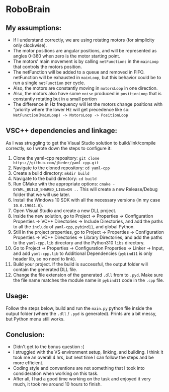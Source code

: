 # RoboBrain

## My assumptions:
 - If I understand correctly, we are using rotating motors (for simplicity only clockwise). 
 - The motor positions are angular positions, and will be represented as angles 0-360 when zero is the motor starting point. 
 -  The motors' main movement is by calling `netFunctions` in the `mainLoop` that controls the motors position. 
 - The netFunction will be added to a queue and removed in FIFO. netFunction will be exhausted in `mainLoop`, but this behavior could be to run a single `netFunction` per cycle. 
 - Also, the motors are constantly moving in `motorsLoop` in one direction. 
 - Also, the motors also have some `noise` produced in `positionLoop` that is constantly rotating but in a small portion 
 - The difference in Hz frequency will let the motors change positions with "priority where the lower Hz will get precedence like so: `NetFunction(MainLoop) -> MotorsLoop -> PositionLoop`

## VSC++ dependencies and linkage:
As I was struggling to get the Visual Studio solution to build/link/compile correctly, so I wrote down the steps to configure it:
1. Clone the yaml-cpp repository:
`git clone https://github.com/jbeder/yaml-cpp.git`
2. Navigate to the cloned repository:
`cd yaml-cpp`
3. Create a build directory:
`mkdir build`
4. Navigate to the build directory:
`cd build`
5. Run CMake with the appropriate options:
`cmake -DYAML_BUILD_SHARED_LIBS=ON ..` This will create a new Release/Debug folder that we will use later.
5. Install the Windows 10 SDK with all the necessary versions (in my case `10.0.19041.0`).
6. Open Visual Studio and create a new DLL project.
7. Inside the new solution, go to Project -> Properties -> Configuration Properties -> VC++ Directories -> Include Directories, and add the paths to all the `include` of `yaml-cpp`,  `pybind11`, and global Python.
8. Still in the project properties, go to Project -> Properties -> Configuration Properties -> VC++ Directories -> Library Directories, and add the paths to the `yaml-cpp.lib` directory and the Python310 `libs` directory.
9. Go to Project -> Properties -> Configuration Properties -> Linker -> Input, and add `yaml-cpp.lib` to Additional Dependencies (`pybind11` is only header lib, so no need to link).
10. Build your project. If the build is successful, the output folder will contain the generated DLL file.
11. Change the file extension of the generated `.dll` from to `.pyd`. Make sure the file name matches the module name in `pybind11` code in the `.cpp` file.


## Usage:
Follow the steps below, build and run the `main.py` python file inside the output folder (where the `.dll` / `.pyd` is generated).
Prints are a bit messy, but Python menu still works.

## Conclusion:
- Didn't get to the bonus question :(  
- I struggled with the VS environment setup, linking, and building. I think it took me an overall 4 hrs, but next time I can follow the steps and be more efficient.
- Coding style and conventions are not something that I took into consideration when working on this task.
- After all, I had a good time working on the task and enjoyed it very much, it took me around 10 hours to finish.
